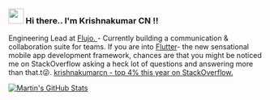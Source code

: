 ### <img src="https://raw.githubusercontent.com/MartinHeinz/MartinHeinz/master/wave.gif" width="30px"> Hi there..  I'm Krishnakumar CN !!

Engineering Lead at <a href="https://www.flujo.io"> Flujo. <a/> - Currently building a communication & collaboration suite for teams.
If you are into <a href="https://www.flutter.dev">Flutter</a>- the new sensational mobile app development framework, chances are that you might be noticed me on StackOverflow asking a heck lot of questions and answering more than that.t😜. 
  <a href="https://stackoverflow.com/users/5546443/krishnakumarcn">krishnakumarcn - top 4% this year on StackOverflow.</a>

<a href="https://github.com/krishnakumarcn/krishnakumarcn">
  <img align="center" src="https://github-readme-stats.vercel.app/api?username=krishnakumarcn&show_icons=true&line_height=27&count_private=true&title_color=ffffff&text_color=c9cacc&icon_color=2bbc8a&bg_color=1d1f21" alt="Martin's GitHub Stats" />
</a>

<!--
**krishnakumarcn/krishnakumarcn** is a ✨ _special_ ✨ repository because its `README.md` (this file) appears on your GitHub profile.

Here are some ideas to get you started:

- 🔭 I’m currently working on ...
- 🌱 I’m currently learning ...
- 👯 I’m looking to collaborate on ...
- 🤔 I’m looking for help with ...
- 💬 Ask me about ...
- 📫 How to reach me: ...
- 😄 Pronouns: ...
- ⚡ Fun fact: ...
-->
